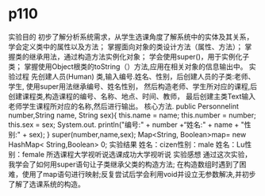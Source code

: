 # p110
实验目的
初步了解分析系统需求，从学生选课角度了解系统中的实体及其关系，学会定义类中的属性以及方法；
掌握面向对象的类设计方法（属性、方法）；
掌握类的继承用法，通过构造方法实例化对象；
学会使用super()，用于实例化子类；
掌握使用Object根类的toString（）方法,应用在相关对象的信息输出中。
实验过程
先创建人员(Human) 类,输入编号.姓名、性别，后创建人员的子类:老师、学生,
使用super用法继承编号、姓名性别，
然后构造老师、学生所对应的课程,后创建课程类,构造课程的编号、名称、地点、时间、教师，
最后创建主类Text输入老师学生课程所对应的名称,然后进行输出。
核心方法.
public Personnelint number,String name, String sex){ this.name = name; this.number = number; this.sex = sex;
System.out. println("编号:" + number +“姓名:" + name + "性别:" + sex); } super(number,name,sex); Map<String, Boolean>map= new HashMap< String,Boolean> 0;
实验结果
姓名：cizen性别：male
姓名：Lu性别：female
所选课程大学视听说选课成功大学视听说
实验感想
通过这次实验，我学会了如何用super语句让子类继承父类的构造方法;
在构造数组时遇到了困难，使用了map语句进行映射;反复尝试后学会利用void并设立无参数解决,并初步了解了选课系统的构造。
